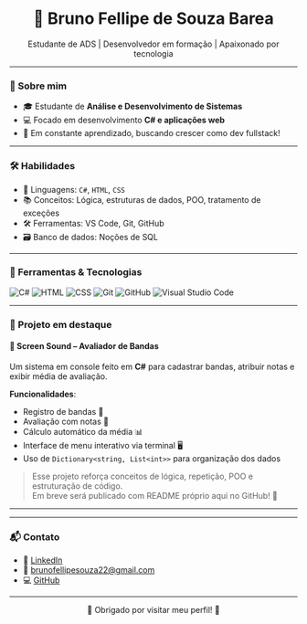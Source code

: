 <h1 align="center"> 👤 Bruno Fellipe de Souza Barea</h1>
<p align="center">Estudante de ADS | Desenvolvedor em formação | Apaixonado por tecnologia</p>

---

### 📌 Sobre mim

- 🎓 Estudante de **Análise e Desenvolvimento de Sistemas**
- 💻 Focado em desenvolvimento **C# e aplicações web**
- 📍 Em constante aprendizado, buscando crescer como dev fullstack!

---

### 🛠️ Habilidades

- 🧠 Linguagens: `C#`, `HTML`, `CSS`
- 📚 Conceitos: Lógica, estruturas de dados, POO, tratamento de exceções
- 🛠️ Ferramentas: VS Code, Git, GitHub
- 🗃️ Banco de dados: Noções de SQL

---

### 🚀  Ferramentas & Tecnologias

![C#](https://img.shields.io/badge/C%23-239120?style=for-the-badge&logo=c-sharp&logoColor=white)
![HTML](https://img.shields.io/badge/HTML5-E34F26?style=for-the-badge&logo=html5&logoColor=white)
![CSS](https://img.shields.io/badge/CSS3-1572B6?style=for-the-badge&logo=css3&logoColor=white)
![Git](https://img.shields.io/badge/Git-F05032?style=for-the-badge&logo=git&logoColor=white)
![GitHub](https://img.shields.io/badge/GitHub-000000?style=for-the-badge&logo=github&logoColor=white)
![Visual Studio Code](https://img.shields.io/badge/VS%20Code-007ACC?style=for-the-badge&logo=visual-studio-code&logoColor=white)

---

### 🚀 Projeto em destaque

#### 🎵 Screen Sound – Avaliador de Bandas

Um sistema em console feito em **C#** para cadastrar bandas, atribuir notas e exibir média de avaliação.

**Funcionalidades**:
- Registro de bandas 🎸  
- Avaliação com notas 🎯  
- Cálculo automático da média 📊  
- Interface de menu interativo via terminal 🖥️  
- Uso de `Dictionary<string, List<int>>` para organização dos dados

> Esse projeto reforça conceitos de lógica, repetição, POO e estruturação de código.  
> Em breve será publicado com README próprio aqui no GitHub! 🚀

---




---

### 📬 Contato

- 💼 [LinkedIn](https://www.linkedin.com/in/bruno-fellipe-748420308)
- 📧 brunofellipesouza22@gmail.com
- 💻 [GitHub](https://github.com/BrunoFellipe10)

---

<p align="center">🎯 Obrigado por visitar meu perfil! 🎯</p>
